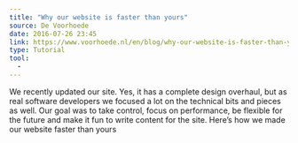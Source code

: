 ```yaml
---
title: "Why our website is faster than yours"
source: De Voorhoede
date: 2016-07-26 23:45
link: https://www.voorhoede.nl/en/blog/why-our-website-is-faster-than-yours/
type: Tutorial
tool:
  - 
---
```

We recently updated our site. Yes, it has a complete design overhaul, but as real software developers we focused a lot on the technical bits and pieces as well. Our goal was to take control, focus on performance, be flexible for the future and make it fun to write content for the site. Here’s how we made our website faster than yours 





